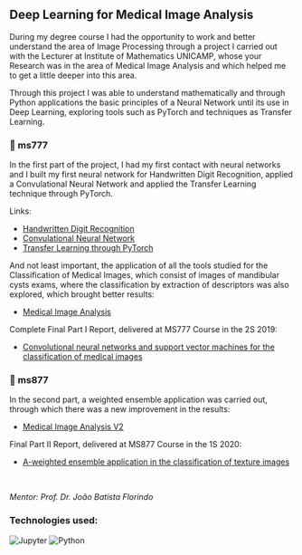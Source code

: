 ## Deep Learning for Medical Image Analysis

During my degree course I had the opportunity to work and better understand the area of Image Processing through a project I carried out with the Lecturer at Institute of Mathematics UNICAMP, whose your Research was in the area of Medical Image Analysis and which helped me to get a little deeper into this area.

Through this project I was able to understand mathematically and through Python applications the basic principles of a Neural Network until its use in Deep Learning, exploring tools such as PyTorch and techniques as Transfer Learning.

### 📂 ms777

In the first part of the project, I had my first contact with neural networks and I built my first neural network for Handwritten Digit Recognition, applied a Convulational Neural Network and applied the Transfer Learning technique through PyTorch.

Links:

- [Handwritten Digit Recognition](https://github.com/marciosimoes/medical-image-analysis/blob/main/ms777/Redes%20Neurais/Classifica%C3%A7%C3%A3o%20de%20D%C3%ADgitos.ipynb)
- [Convulational Neural Network](https://github.com/marciosimoes/medical-image-analysis/blob/main/ms777/Redes%20Neurais/Rede%20Convolucional.ipynb)
- [Transfer Learning through PyTorch](https://github.com/marciosimoes/medical-image-analysis/blob/main/ms777/PyTorch_scripts/Transfer%20Learning.ipynb)

And not least important, the application of all the tools studied for the Classification of Medical Images, which consist of images of mandibular cysts exams, where the classification by extraction of descriptors was also explored, which brought better results:

- [Medical Image Analysis](https://github.com/marciosimoes/medical-image-analysis/blob/main/ms777/Imagens_m%C3%A9dicas.ipynb)

Complete Final Part I Report, delivered at MS777 Course in the 2S 2019:

- [Convolutional neural networks and support vector machines for the classification of medical images](https://www.ime.unicamp.br/~mac/db/2019-2S-183360.pdf)

### 📂 ms877

In the second part, a weighted ensemble application was carried out, through which there was a new improvement in the results:

- [Medical Image Analysis V2](https://github.com/marciosimoes/medical-image-analysis/blob/main/ms877/Imagens_m%C3%A9dicasV2.ipynb)

Final Part II Report, delivered at MS877 Course in the 1S 2020:

- [A-weighted ensemble application in the classification of texture images](https://www.ime.unicamp.br/~mac/db/2020-1S-183360.pdf)
<br>

*Mentor: Prof. Dr. João Batista Florindo*

### Technologies used:

![Jupyter](https://img.shields.io/badge/Made%20with-Jupyter-orange?style=for-the-badge&logo=Jupyter)
![Python](https://img.shields.io/badge/-python-110B90?style=for-the-badge&logo=python&logoColor=BCBF00)

